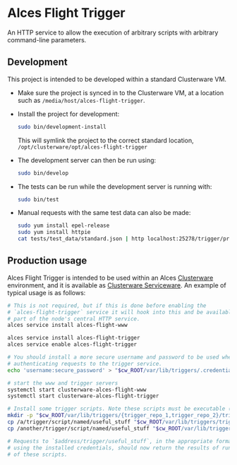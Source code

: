 
# Alces Flight Trigger

An HTTP service to allow the execution of arbitrary scripts with arbitrary command-line parameters.

## Development

This project is intended to be developed within a standard Clusterware VM.

- Make sure the project is synced in to the Clusterware VM, at a location such as `/media/host/alces-flight-trigger`.

- Install the project for development:

  ```bash
  sudo bin/development-install
  ```

  This will symlink the project to the correct standard location, `/opt/clusterware/opt/alces-flight-trigger`

- The development server can then be run using:

  ```bash
  sudo bin/develop
  ```

- The tests can be run while the development server is running with:

  ```bash
  sudo bin/test
  ```

- Manual requests with the same test data can also be made:

  ```bash
  sudo yum install epel-release
  sudo yum install httpie
  cat tests/test_data/standard.json | http localhost:25278/trigger/printer --auth username:password
  ```

## Production usage

Alces Flight Trigger is intended to be used within an Alces [Clusterware](https://github.com/alces-software/clusterware) environment, and it is available as [Clusterware Serviceware](https://github.com/alces-software/clusterware-services). An example of typical usage is as follows:

```bash
# This is not required, but if this is done before enabling the
# `alces-flight-trigger` service it will hook into this and be available as
# part of the node's central HTTP service.
alces service install alces-flight-www

alces service install alces-flight-trigger
alces service enable alces-flight-trigger

# You should install a more secure username and password to be used when
# authenticating requests to the trigger service.
echo 'username:secure_password' > "$cw_ROOT/var/lib/triggers/.credentials"

# start the www and trigger servers
systemctl start clusterware-alces-flight-www
systemctl start clusterware-alces-flight-trigger

# Install some trigger scripts. Note these scripts must be executable (i.e. 0700/0750/0755).
mkdir -p "$cw_ROOT/var/lib/triggers/{trigger_repo_1,trigger_repo_2}/triggers"
cp /a/trigger/script/named/useful_stuff "$cw_ROOT/var/lib/triggers/trigger_repo_1/triggers/"
cp /another/trigger/script/named/useful_stuff "$cw_ROOT/var/lib/triggers/trigger_repo_2/triggers/"

# Requests to `$address/trigger/useful_stuff`, in the appropriate format and
# using the installed credentials, should now return the results of running both
# of these scripts.
```
